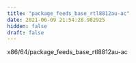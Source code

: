 ```yaml
---
title: "package_feeds_base_rtl8812au-ac"
date: 2021-06-09 21:54:28.982925
hidden: false
draft: false
---
```


x86/64/package_feeds_base_rtl8812au-ac

